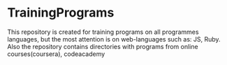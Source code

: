 # TrainingPrograms
This repository is created for training programs on all programmes languages, but the most attention is on web-languages such as: JS, Ruby.
Also the repository contains directories with programs from online courses(coursera), codeacademy

